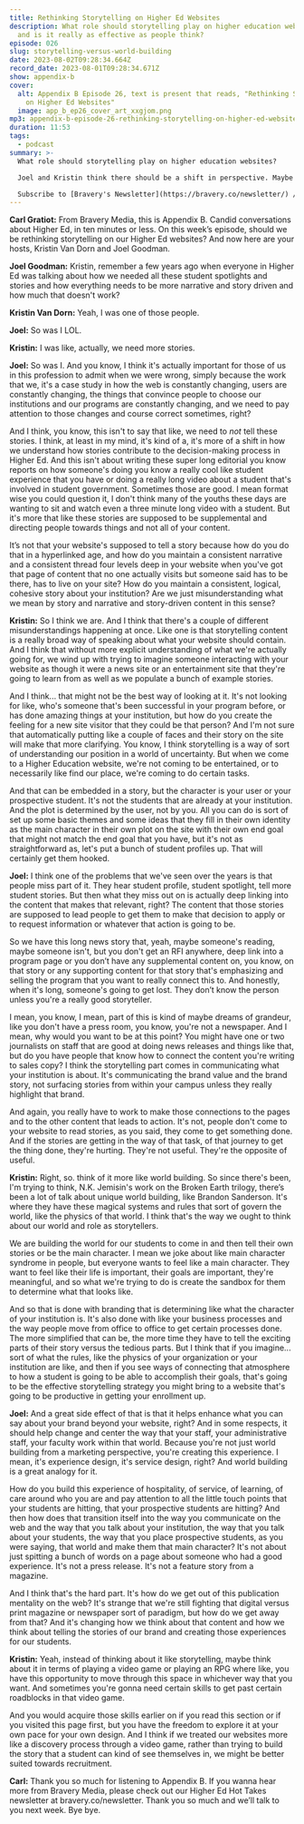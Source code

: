 ```yaml
---
title: Rethinking Storytelling on Higher Ed Websites
description: What role should storytelling play on higher education websites,
  and is it really as effective as people think?
episode: 026
slug: storytelling-versus-world-building
date: 2023-08-02T09:28:34.664Z
record_date: 2023-08-01T09:28:34.671Z
show: appendix-b
cover:
  alt: Appendix B Episode 26, text is present that reads, "Rethinking Storytelling
    on Higher Ed Websites"
  image: app_b_ep26_cover_art_xxgjom.png
mp3: appendix-b-episode-26-rethinking-storytelling-on-higher-ed-websites.mp3
duration: 11:53
tags:
  - podcast
summary: >-
  What role should storytelling play on higher education websites? 

  Joel and Kristin think there should be a shift in perspective. Maybe we should think about institutional websites as world-building experiences that empower students to be the main characters. This would allow them to navigate their own educational journey at their own pace, and hopefully, enhance the overall enrollment process.

  Subscribe to [Bravery's Newsletter](https://bravery.co/newsletter/) / [Follow Kristin](https://www.linkedin.com/in/kristinvandorn/) / [Follow Joel](https://linkedin.com/in/joelgoodman/) / [Follow Bravery on LinkedIn](https://www.linkedin.com/company/bravery-media/)
---
```

**Carl Gratiot:**
From Bravery Media, this is Appendix B. Candid conversations about Higher Ed, in ten minutes or less. On this week’s episode, should we be rethinking storytelling on our Higher Ed websites? And now here are your hosts, Kristin Van Dorn and Joel Goodman.

**Joel Goodman:**
Kristin, remember a few years ago when everyone in Higher Ed was talking about how we needed all these student spotlights and stories and how everything needs to be more narrative and story driven and how much that doesn't work?

**Kristin Van Dorn:**
Yeah, I was one of those people.

**Joel:**
So was I LOL.

**Kristin:**
I was like, actually, we need more stories.

**Joel:**
So was I. And you know, I think it's actually important for those of us in this profession to admit when we were wrong, simply because the work that we, it's a case study in how the web is constantly changing, users are constantly changing, the things that convince people to choose our institutions and our programs are constantly changing, and we need to pay attention to those changes and course correct sometimes, right? 

And I think, you know, this isn't to say that like, we need to *not* tell these stories. I think, at least in my mind, it's kind of a, it's more of a shift in how we understand how stories contribute to the decision-making process in Higher Ed. And this isn't about writing these super long editorial you know reports on how someone's doing you know a really cool like student experience that you have or doing a really long video about a student that's involved in student government. Sometimes those are good. I mean format wise you could question it, I don't think many of the youths these days are wanting to sit and watch even a three minute long video with a student. But it's more that like these stories are supposed to be supplemental and directing people towards things and not all of your content. 

It’s not that your website's supposed to tell a story because how do you do that in a hyperlinked age, and how do you maintain a consistent narrative and a consistent thread four levels deep in your website when you've got that page of content that no one actually visits but someone said has to be there, has to live on your site? How do you maintain a consistent, logical, cohesive story about your institution? Are we just misunderstanding what we mean by story and narrative and story-driven content in this sense?

**Kristin:**
So I think we are. And I think that there's a couple of different misunderstandings happening at once. Like one is that storytelling content is a really broad way of speaking about what your website should contain. And I think that without more explicit understanding of what we're actually going for, we wind up with trying to imagine someone interacting with your website as though it were a news site or an entertainment site that they're going to learn from as well as we populate a bunch of example stories. 

And I think... that might not be the best way of looking at it. It's not looking for like, who's someone that's been successful in your program before, or has done amazing things at your institution, but how do you create the feeling for a new site visitor that they could be that person? And I'm not sure that automatically putting like a couple of faces and their story on the site will make that more clarifying. You know, I think storytelling is a way of sort of understanding our position in a world of uncertainty. But when we come to a Higher Education website, we're not coming to be entertained, or to necessarily like find our place, we're coming to do certain tasks. 

And that can be embedded in a story, but the character is your user or your prospective student. It's not the students that are already at your institution. And the plot is determined by the user, not by you. All you can do is sort of set up some basic themes and some ideas that they fill in their own identity as the main character in their own plot on the site with their own end goal that might not match the end goal that you have, but it's not as straightforward as, let's put a bunch of student profiles up. That will certainly get them hooked.

**Joel:**
I think one of the problems that we've seen over the years is that people miss part of it. They hear student profile, student spotlight, tell more student stories. But then what they miss out on is actually deep linking into the content that makes that relevant, right? The content that those stories are supposed to lead people to get them to make that decision to apply or to request information or whatever that action is going to be. 

So we have this long news story that, yeah, maybe someone's reading, maybe someone isn't, but you don't get an RFI anywhere, deep link into a program page or you don’t have any supplemental content on, you know, on that story or any supporting content for that story that's emphasizing and selling the program that you want to really connect this to. And honestly, when it's long, someone's going to get lost. They don’t know the person unless you're a really good storyteller. 

I mean, you know, I mean, part of this is kind of maybe dreams of grandeur, like you don't have a press room, you know, you're not a newspaper. And I mean, why would you want to be at this point? You might have one or two journalists on staff that are good at doing news releases and things like that, but do you have people that know how to connect the content you're writing to sales copy? I think the storytelling part comes in communicating what your institution is about. It's communicating the brand value and the brand story, not surfacing stories from within your campus unless they really highlight that brand. 

And again, you really have to work to make those connections to the pages and to the other content that leads to action. It's not, people don't come to your website to read stories, as you said, they come to get something done. And if the stories are getting in the way of that task, of that journey to get the thing done, they're hurting. They're not useful. They're the opposite of useful.

**Kristin:**
Right, so. think of it more like world building. So since there's been, I'm trying to think, N.K. Jemisin's work on the Broken Earth trilogy, there’s been a lot of talk about unique world building, like Brandon Sanderson. It's where they have these magical systems and rules that sort of govern the world, like the physics of that world. I think that's the way we ought to think about our world and role as storytellers.

We are building the world for our students to come in and then tell their own stories or be the main character. I mean we joke about like main character syndrome in people, but everyone wants to feel like a main character. They want to feel like their life is important, their goals are important, they're meaningful, and so what we're trying to do is create the sandbox for them to determine what that looks like. 

And so that is done with branding that is determining like what the character of your institution is. It's also done with like your business processes and the way people move from office to office to get certain processes done. The more simplified that can be, the more time they have to tell the exciting parts of their story versus the tedious parts. But I think that if you imagine... sort of what the rules, like the physics of your organization or your institution are like, and then if you see ways of connecting that atmosphere to how a student is going to be able to accomplish their goals, that's going to be the effective storytelling strategy you might bring to a website that's going to be productive in getting your enrollment up.

**Joel:**
And a great side effect of that is that it helps enhance what you can say about your brand beyond your website, right? And in some respects, it should help change and center the way that your staff, your administrative staff, your faculty work within that world. Because you're not just world building from a marketing perspective, you're creating this experience. I mean, it's experience design, it's service design, right? And world building is a great analogy for it. 

How do you build this experience of hospitality, of service, of learning, of care around who you are and pay attention to all the little touch points that your students are hitting, that your prospective students are hitting? And then how does that transition itself into the way you communicate on the web and the way that you talk about your institution, the way that you talk about your students, the way that you place prospective students, as you were saying, that world and make them that main character? It's not about just spitting a bunch of words on a page about someone who had a good experience. It's not a press release. It's not a feature story from a magazine. 

And I think that's the hard part. It's how do we get out of this publication mentality on the web? It's strange that we're still fighting that digital versus print magazine or newspaper sort of paradigm, but how do we get away from that? And it's changing how we think about that content and how we think about telling the stories of our brand and creating those experiences for our students.

**Kristin:**
Yeah, instead of thinking about it like storytelling, maybe think about it in terms of playing a video game or playing an RPG where like, you have this opportunity to move through this space in whichever way that you want. And sometimes you're gonna need certain skills to get past certain roadblocks in that video game. 

And you would acquire those skills earlier on if you read this section or if you visited this page first, but you have the freedom to explore it at your own pace for your own design. And I think if we treated our websites more like a discovery process through a video game, rather than trying to build the story that a student can kind of see themselves in, we might be better suited towards recruitment.

**Carl:**
Thank you so much for listening to Appendix B. If you wanna hear more from Bravery Media, please check out our Higher Ed Hot Takes newsletter at bravery.co/newsletter. Thank you so much and we’ll talk to you next week. Bye bye.